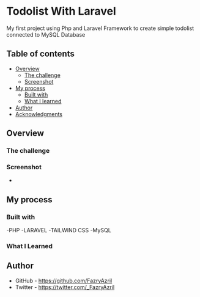 
# Todolist With Laravel

My first project using Php and Laravel Framework to create simple todolist connected to MySQL Database

## Table of contents

- [Overview](#overview)
  - [The challenge](#the-challenge)
  - [Screenshot](#screenshot)
- [My process](#my-process)
  - [Built with](#built-with)
  - [What I learned](#what-i-learned)
- [Author](#author)
- [Acknowledgments](#acknowledgments)

## Overview

### The challenge


### Screenshot

-


## My process

### Built with

-PHP
-LARAVEL
-TAILWIND CSS
-MySQL



### What I Learned



## Author

- GitHub - https://github.com/FazryAzril
- Twitter - https://twitter.com/_FazryAzril
